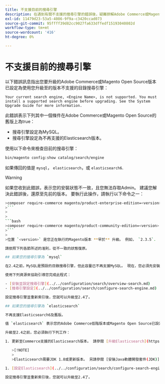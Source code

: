 ```yaml
---
title: 不支援目前的搜尋引擎
description: 在遇到有關不支援的搜尋引擎的錯誤後，疑難排解Adobe Commerce或Magento Open Source升級。
exl-id: 11479d23-53a5-4086-9f9a-c3420ccad073
source-git-commit: 95ffff39d82cc9027fa633dffedf15193040802d
workflow-type: tm+mt
source-wordcount: '416'
ht-degree: 0%

---
```


# 不支援目前的搜尋引擎

以下錯誤訊息指出您要升級的Adobe Commerce或Magento Open Source版本已設定為使用您升級至的版本不支援的目錄搜尋引擎：

```terminal
Your current search engine, <Engine Name>, is not supported. You must install a supported search engine before upgrading. See the System Upgrade Guide for more information.
```

此錯誤表示下列其中一個條件在Adobe Commerce或Magento Open Source的舊版上為true：

- 搜尋引擎設定為MySQL。
- 搜尋引擎設定為不再支援的Elasticsearch版本。

使用以下命令來檢查目前的搜尋引擎：

```bash
bin/magento config:show catalog/search/engine
```

如果傳回的值是 `mysql`， `elasticsearch`，或 `elasticsearch6`.

>[!WARNING]
>
>如果您收到此錯誤，表示您的安裝狀態不一致，且您無法存取Admin。 建議您解決此錯誤後，還原至先前的版本。 要執行此操作，請執行以下命令之一：
>
>
```bash
>composer require-commerce magento/product-enterprise-edition=<version>
>```
>
>
```bash
>composer require-commerce magento/product-community-edition=<version>
>```
>
>位置 `<version>` 是您正在執行的Magento版本 **早於** 升級。 例如， `2.3.5`.

請依照下列各節所述的准則，從不一致的狀態復原。

## 如果您的搜尋引擎為 `mysql`

在2.4之前，MySQL是預設的目錄搜尋引擎，但此容量已不再支援MySQL。 現在，您必須先安裝並設定Elasticsearch或OpenSearch作為搜尋引擎，才能升級至2.4。

使用下列資源來協助引導您完成此程式：

- [安裝並設定搜尋引擎](../../configuration/search/overview-search.md)
- [搜尋引擎設定](../../configuration/search/configure-search-engine.md)

設定搜尋引擎並重新索引後，您就可以升級至2.4了。

## 如果您的搜尋引擎為 `elasticsearch`

不再支援Elasticsearch6及舊版。

值 `elasticsearch` 表示您的Adobe Commerce低階版本或Magento Open Source已設定為使用Elasticsearch2.x。不再支援此版本的Elasticsearch。

升級至2.4之前，您必須執行下列工作：

1. 更新至Commerce支援的Elasticsearch版本。 請參閱 [升級Elasticsearch](https://www.elastic.co/guide/en/elasticsearch/reference/current/setup-upgrade.html) 取得有關備份資料、偵測潛在移轉問題，以及在部署到生產環境之前測試升級的完整指示。 視您目前的Elasticsearch版本而定，不一定需要完全重新啟動叢集。

   >[!NOTE]
   >
   >Elasticsearch需要JDK 1.8或更新版本。 另請參閱 [安裝Java軟體開發套件(JDK)](../../installation/prerequisites/search-engine/overview.md#install-the-java-software-development-kit-jdk) 以檢查已安裝的JDK版本。

1. [設定Elasticsearch](../../configuration/search/configure-search-engine.md) 並重新索引。

設定搜尋引擎並重新索引後，您就可以升級至2.4了。
